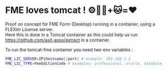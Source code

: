 # FME loves tomcat ! ⚙️🔵🔴+🐱=❤️
 
Proof on concept for FME Form (Desktop) running in a container, using a FLEXlm License server.  
Here this is done in a Tomcat container as this could help us run https://github.com/asit-asso/extract in a container.

To run the tomcat-fme container you need two env variables :
```sh
FME_LIC_SERVER=IP|hostname[:port] # example: 192.168.1.1
FME_LIC_TYPE=FmeEditionCode # examples: professional, oracle, database, smallworld...
```

